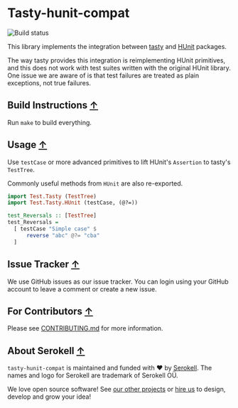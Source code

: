 # Tasty-hunit-compat

![Build status](https://github.com/serokell/tasty-hunit-compat/workflows/CI/badge.svg)

This library implements the integration between [tasty](https://hackage.haskell.org/package/tasty) and [HUnit](https://hackage.haskell.org/package/HUnit) packages.

The way tasty provides this integration is reimplementing HUnit primitives, and this does not work with test suites written with the original HUnit library.
One issue we are aware of is that test failures are treated as plain exceptions, not true failures.

## Build Instructions [↑](#-patak)

Run `make` to build everything.

## Usage [↑](#-patak)

Use `testCase` or more advanced primitives to lift HUnit's `Assertion` to tasty's `TestTree`.

Commonly useful methods from `HUnit` are also re-exported.

```haskell
import Test.Tasty (TestTree)
import Test.Tasty.HUnit (testCase, (@?=))

test_Reversals :: [TestTree]
test_Reversals =
  [ testCase "Simple case" $
      reverse "abc" @?= "cba"
  ]
```

## Issue Tracker [↑](#-patak)

We use GitHub issues as our issue tracker.
You can login using your GitHub account to leave a comment or create a new issue.

## For Contributors [↑](#-patak)

Please see [CONTRIBUTING.md](.github/CONTRIBUTING.md) for more information.

## About Serokell [↑](#-patak)

`tasty-hunit-compat` is maintained and funded with ❤️ by [Serokell](https://serokell.io/).
The names and logo for Serokell are trademark of Serokell OÜ.

We love open source software! See [our other projects](https://serokell.io/community?utm_source=github) or [hire us](https://serokell.io/hire-us?utm_source=github) to design, develop and grow your idea!
